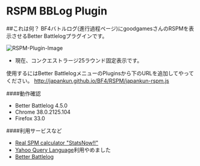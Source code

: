 RSPM BBLog Plugin
==================

##これは何？
BF4バトルログ(進行過程ページ)にgoodgamesさんのRSPMを表示させるBetter Battlelogプラグインです。

![RSPM-Plugin-Image](https://scejapankun.files.wordpress.com/2014/10/japankun-rspm-plugin.png)

- 現在、コンクエストラージ25ラウンド固定表示です。

使用するにはBetter BattlelogメニューのPluginsから下のURLを追加してやってください。
http://japankun.github.io/BF4/RSPM/japankun-rspm.js

####動作確認
- Better Battlelog 4.5.0
- Chrome 38.0.2125.104
- Firefox 33.0

####利用サービスなど
- [Real SPM calculator "StatsNow!!"](http://www.goodgames.jp/statsnow/bf4/)
- [Yahoo Query Language](https://developer.yahoo.com/yql/)利用やめました
- [Better Battlelog](http://getbblog.com/en/)
